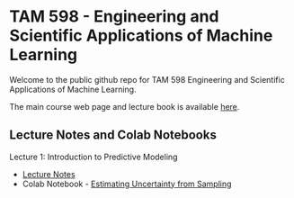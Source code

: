 # TAM 598 - Engineering and Scientific Applications of Machine Learning 

Welcome to the public github repo for TAM 598 Engineering and Scientific Applications of Machine Learning. 

The main course web page and lecture book is available [here](https://elifleaf.github.io/intro-scientific-ml/index.html).

## Lecture Notes and Colab Notebooks 

Lecture 1: Introduction to Predictive Modeling 
+ [Lecture Notes](TAM598-Lecture1-22Jan.pdf)
+ Colab Notebook - [Estimating Uncertainty from Sampling](https://drive.google.com/drive/folders/1-jY0rcE4DyNTnxumNOndAKIA2ZXIt2Ac)  

